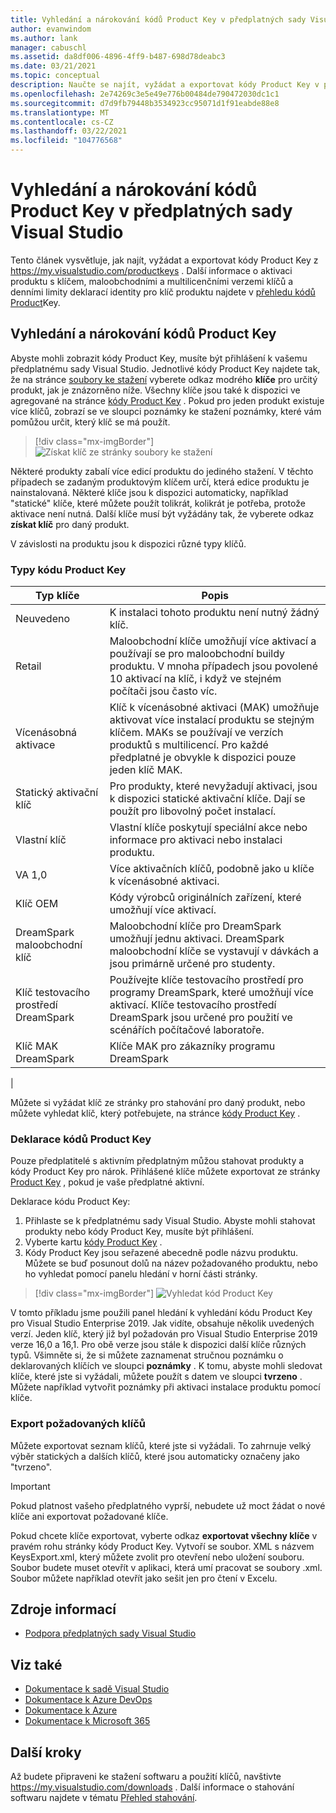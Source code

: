 ```yaml
---
title: Vyhledání a nárokování kódů Product Key v předplatných sady Visual Studio | Microsoft Docs
author: evanwindom
ms.author: lank
manager: cabuschl
ms.assetid: da8df006-4896-4ff9-b487-698d78deabc3
ms.date: 03/21/2021
ms.topic: conceptual
description: Naučte se najít, vyžádat a exportovat kódy Product Key v předplatných sady Visual Studio.
ms.openlocfilehash: 2e74269c3e5e49e776b00484de790472030dc1c1
ms.sourcegitcommit: d7d9fb79448b3534923cc95071d1f91eabde88e8
ms.translationtype: MT
ms.contentlocale: cs-CZ
ms.lasthandoff: 03/22/2021
ms.locfileid: "104776568"
---
```

# <a name="finding-and-claiming-product-keys-in-visual-studio-subscriptions"></a>Vyhledání a nárokování kódů Product Key v předplatných sady Visual Studio
Tento článek vysvětluje, jak najít, vyžádat a exportovat kódy Product Key z https://my.visualstudio.com/productkeys .  Další informace o aktivaci produktu s klíčem, maloobchodními a multilicenčními verzemi klíčů a denními limity deklarací identity pro klíč produktu najdete v [přehledu kódů Product](product-keys.md)Key.

## <a name="locating-and-claiming-product-keys"></a>Vyhledání a nárokování kódů Product Key
Abyste mohli zobrazit kódy Product Key, musíte být přihlášení k vašemu předplatnému sady Visual Studio. Jednotlivé kódy Product Key najdete tak, že na stránce [soubory ke stažení](https://my.visualstudio.com/downloads) vyberete odkaz modrého **klíče** pro určitý produkt, jak je znázorněno níže.  Všechny klíče jsou také k dispozici ve agregované na stránce [kódy Product Key](https://my.visualstudio.com/productkeys?wt.mc_id=o~msft~docs) . Pokud pro jeden produkt existuje více klíčů, zobrazí se ve sloupci poznámky ke stažení poznámky, které vám pomůžou určit, který klíč se má použít.
> [!div class="mx-imgBorder"]
> ![Získat klíč ze stránky soubory ke stažení](_img/product-keys/download-get-key.png "Na stránce informace vyberte získat klíč pro jakékoli stažení a získejte pro daný produkt klíč.")

Některé produkty zabalí více edicí produktu do jediného stažení. V těchto případech se zadaným produktovým klíčem určí, která edice produktu je nainstalovaná.
Některé klíče jsou k dispozici automaticky, například "statické" klíče, které můžete použít tolikrát, kolikrát je potřeba, protože aktivace není nutná. Další klíče musí být vyžádány tak, že vyberete odkaz **získat klíč** pro daný produkt.

V závislosti na produktu jsou k dispozici různé typy klíčů.

### <a name="product-key-types"></a>Typy kódu Product Key

|    Typ klíče           |    Popis                                                                                                                                                                                                           |
|-------------------------------|------------------------------------------------------------------------------------------------------------------------------------------------------------------------------------------------------------------------------------------------------------|
|    Neuvedeno                    |    K instalaci tohoto produktu není nutný žádný klíč.                                                       |
|    Retail                     |    Maloobchodní klíče umožňují více aktivací a používají se pro maloobchodní buildy produktu. V mnoha případech jsou povolené 10 aktivací na klíč, i když ve stejném počítači jsou často víc.                                                       |
|    Vícenásobná aktivace        |    Klíč k vícenásobné aktivaci (MAK) umožňuje aktivovat více instalací produktu se stejným klíčem. MAKs se používají ve verzích produktů s multilicencí. Pro každé předplatné je obvykle k dispozici pouze jeden klíč MAK.    |
|    Statický aktivační klíč    |    Pro produkty, které nevyžadují aktivaci, jsou k dispozici statické aktivační klíče. Dají se použít pro libovolný počet instalací.                                                                                                                  |
|    Vlastní klíč                 |    Vlastní klíče poskytují speciální akce nebo informace pro aktivaci nebo instalaci produktu.                                                                                                                                                                |
|    VA 1,0                     |    Více aktivačních klíčů, podobně jako u klíče k vícenásobné aktivaci.                                                                                                                                                                                                 |
|    Klíč OEM                    |    Kódy výrobců originálních zařízení, které umožňují více aktivací.                                                                                                                                                                       |
|    DreamSpark maloobchodní klíč    |    Maloobchodní klíče pro DreamSpark umožňují jednu aktivaci. DreamSpark maloobchodní klíče se vystavují v dávkách a jsou primárně určené pro studenty.                                                                                     |
|    Klíč testovacího prostředí DreamSpark         |    Používejte klíče testovacího prostředí pro programy DreamSpark, které umožňují více aktivací. Klíče testovacího prostředí DreamSpark jsou určené pro použití ve scénářích počítačové laboratoře.                                                                                       |
|    Klíč MAK DreamSpark         |    Klíče MAK pro zákazníky programu DreamSpark                                                                                                                                                                                                  |
|

Můžete si vyžádat klíč ze stránky pro stahování pro daný produkt, nebo můžete vyhledat klíč, který potřebujete, na stránce [kódy Product Key](https://my.visualstudio.com/productkeys) .

### <a name="claiming-product-keys"></a>Deklarace kódů Product Key
Pouze předplatitelé s aktivním předplatným můžou stahovat produkty a kódy Product Key pro nárok.  Přihlášené klíče můžete exportovat ze stránky [Product Key](https://my.visualstudio.com/productkeys) , pokud je vaše předplatné aktivní.

Deklarace kódu Product Key:
1. Přihlaste se k předplatnému sady Visual Studio.  Abyste mohli stahovat produkty nebo kódy Product Key, musíte být přihlášení.
2. Vyberte kartu [kódy Product Key](https://my.visualstudio.com/productkeys?wt.mc_id=o~msft~docs) .
3. Kódy Product Key jsou seřazené abecedně podle názvu produktu.  Můžete se buď posunout dolů na název požadovaného produktu, nebo ho vyhledat pomocí panelu hledání v horní části stránky.
> [!div class="mx-imgBorder"]
> ![Vyhledat kód Product Key](_img/product-keys/search-keys.png "Posuňte se na požadovaný produkt, nebo pomocí vyhledávacího pole rychle vyhledejte libovolný produkt.")
   
V tomto příkladu jsme použili panel hledání k vyhledání kódu Product Key pro Visual Studio Enterprise 2019.
Jak vidíte, obsahuje několik uvedených verzí.  Jeden klíč, který již byl požadován pro Visual Studio Enterprise 2019 verze 16,0 a 16,1.  Pro obě verze jsou stále k dispozici další klíče různých typů. Všimněte si, že si můžete zaznamenat stručnou poznámku o deklarovaných klíčích ve sloupci **poznámky** .  K tomu, abyste mohli sledovat klíče, které jste si vyžádali, můžete použít s datem ve sloupci **tvrzeno** .  Můžete například vytvořit poznámky při aktivaci instalace produktu pomocí klíče.

### <a name="exporting-your-claimed-keys"></a>Export požadovaných klíčů
Můžete exportovat seznam klíčů, které jste si vyžádali.  To zahrnuje velký výběr statických a dalších klíčů, které jsou automaticky označeny jako "tvrzeno".

> [!IMPORTANT]
> Pokud platnost vašeho předplatného vyprší, nebudete už moct žádat o nové klíče ani exportovat požadované klíče.

Pokud chcete klíče exportovat, vyberte odkaz **exportovat všechny klíče** v pravém rohu stránky kódy Product Key.  Vytvoří se soubor. XML s názvem KeysExport.xml, který můžete zvolit pro otevření nebo uložení souboru.  Soubor budete muset otevřít v aplikaci, která umí pracovat se soubory .xml.  Soubor můžete například otevřít jako sešit jen pro čtení v Excelu.

## <a name="resources"></a>Zdroje informací
- [Podpora předplatných sady Visual Studio](https://aka.ms/vssubscriberhelp)

## <a name="see-also"></a>Viz také
- [Dokumentace k sadě Visual Studio](/visualstudio/)
- [Dokumentace k Azure DevOps](/azure/devops/)
- [Dokumentace k Azure](/azure/)
- [Dokumentace k Microsoft 365](/microsoft-365/)

## <a name="next-steps"></a>Další kroky
Až budete připraveni ke stažení softwaru a použití klíčů, navštivte https://my.visualstudio.com/downloads .  Další informace o stahování softwaru najdete v tématu [Přehled stahování](download-software.md).